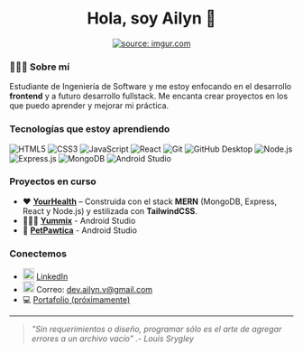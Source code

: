 <h1 align="center">Hola, soy Ailyn 👋</h1>

<p align="center">
  <a href="https://imgur.com/2752a8P"><img src="https://i.imgur.com/2752a8P.png" title="source: imgur.com" /></a>
</p>


### 👩🏻‍💻 Sobre mí

Estudiante de Ingeniería de Software y me estoy enfocando en el desarrollo **frontend** y a futuro desarrollo fullstack. Me encanta crear proyectos en los que puedo aprender y mejorar mi práctica.

### Tecnologías que estoy aprendiendo

![HTML5](https://img.shields.io/badge/HTML-E34F26?style=flat&logo=html5&logoColor=white)
![CSS3](https://img.shields.io/badge/CSS-1572B6?style=flat&logo=css3&logoColor=white)
![JavaScript](https://img.shields.io/badge/JavaScript-F7DF1E?style=flat&logo=javascript&logoColor=black)
![React](https://img.shields.io/badge/React-20232A?style=flat&logo=react&logoColor=61DAFB)
![Git](https://img.shields.io/badge/Git-F05032?style=flat&logo=git&logoColor=white)
![GitHub Desktop](https://img.shields.io/badge/GitHub%20Desktop-8034A9?style=flat&logo=github&logoColor=white)
![Node.js](https://img.shields.io/badge/Node.js-339933?style=flat&logo=node.js&logoColor=white)
![Express.js](https://img.shields.io/badge/Express.js-000000?style=flat&logo=express&logoColor=white)
![MongoDB](https://img.shields.io/badge/MongoDB-4EA94B?style=flat&logo=mongodb&logoColor=white)
![Android Studio](https://img.shields.io/badge/Android%20Studio-3DDC84?style=flat&logo=androidstudio&logoColor=white)



### Proyectos en curso

- ❤️ [**YourHealth**](https://github.com/DevAilyn/YourHealth) – Construida con el stack **MERN** (MongoDB, Express, React y Node.js) y estilizada con **TailwindCSS**.
- 🧑🏻‍🍳 [**Yummix**](https://github.com/DevAilyn/Yummix) - Android Studio
- 🐾 [**PetPawtica**](https://github.com/DevAilyn/PetPawtica) - Android Studio

  
### Conectemos

- <img src="https://cdn.jsdelivr.net/gh/devicons/devicon/icons/linkedin/linkedin-original.svg" alt="LinkedIn" width="20"/> [LinkedIn](https://linkedin.com/in/ailyn-frontend)
- <img src="https://cdn.jsdelivr.net/gh/twitter/twemoji@latest/assets/svg/2709.svg" alt="Email" width="20"/> Correo: dev.ailyn.v@gmail.com
- 💻 [Portafolio (próximamente)]()

---

> *"Sin requerimientos o diseño, programar sólo es el arte de agregar errores a un archivo vacío” .- Louis Srygley*
